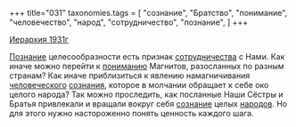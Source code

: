 +++
title="031"
taxonomies.tags = [
 "сознание",
 "Братство",
 "понимание",
 "человечество",
 "народ",
 "сотрудничество",
 "познание",
]
+++

[Иерархия 1931г](/agni/1931)

[Познание](/tags/познание) целесообразности есть признак [сотрудничества](/tags/сотрудничество) с Нами. Как иначе можно перейти к [пониманию](/tags/понимание) Магнитов, разосланных по разным странам? Как иначе приблизиться к явлению намагничивания [человеческого](/tags/человечество) [сознания](/tags/[сознание](/tags/сознание)), которое в молчании обращает к себе око целого народа? Так можно проследить, как посланные Наши Сёстры и Братья привлекали и вращали вокруг себя [сознание](/tags/сознание) целых [народов](/tags/народ). Но для этого нужно настороженно понять ценность каждого шага.   

